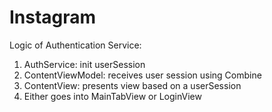 # Instagram

Logic of Authentication Service:
1) AuthService: init userSession
2) ContentViewModel: receives  user session using Combine
3) ContentView: presents view based on a userSession
4) Either goes into MainTabView or LoginView
